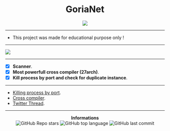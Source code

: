 <h1 align="center">GoriaNet</h1>

<p align='center'>
    <img src='https://media.discordapp.net/attachments/900507351403077652/913443103141146634/PngItem_4242818.png?width=464&height=429'>
</p>

-----

- This project was made for educational purpose only !

-----

![](https://media.discordapp.net/attachments/916822829842980865/922254580295811152/unknown.png)

-----

- [X] **Scanner**.
- [X] **Most powerfull cross compiler (27arch)**.
- [X] **Kill process by port and check for duplicate instance**.

-----

* [Killing process by port](https://youtu.be/5zkFm_8-sPQ).
* [Cross compiler](https://www.youtube.com/watch?v=XHEMEt_OHjU).
* [Twitter Thread](https://twitter.com/campuscodi/status/1472187389745455106).

-----

<p align="center"> 
    <b>Informations</b><br>
    <img alt="GitHub Repo stars" src="https://img.shields.io/github/stars/Its-Vichy/GoriaNet?style=social">
    <img alt="GitHub top language" src="https://img.shields.io/github/languages/top/Its-Vichy/GoriaNet">
    <img alt="GitHub last commit" src="https://img.shields.io/github/last-commit/Its-Vichy/GoriaNet">
</p>
